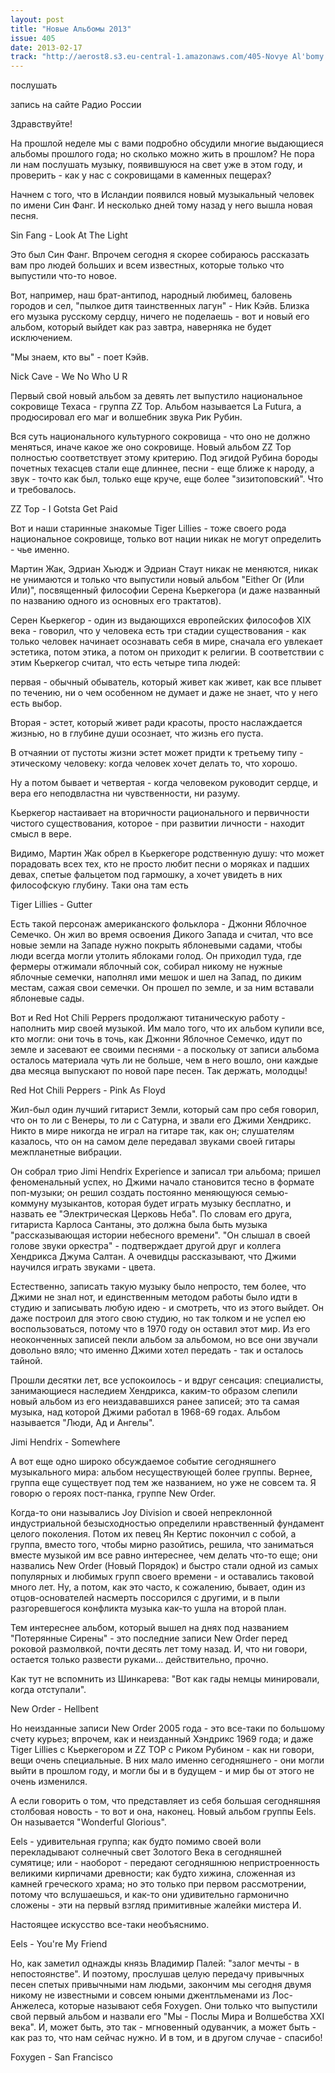 ```yaml
---
layout: post
title: "Новые Альбомы 2013"
issue: 405
date: 2013-02-17
track: "http://aerost8.s3.eu-central-1.amazonaws.com/405-Novye Al'bomy 2013.mp3"
---
```


послушать

запись на сайте Радио России

Здравствуйте!

На прошлой неделе мы с вами подробно обсудили многие выдающиеся альбомы прошлого года; но сколько можно жить в прошлом? Не пора ли нам послушать музыку, появившуюся на свет уже в этом году, и проверить - как у нас с сокровищами в каменных пещерах?

Начнем с того, что в Исландии появился новый музыкальный человек по имени Син Фанг. И несколько дней тому назад у него вышла новая песня.

Sin Fang - Look At The Light

Это был Син Фанг. Впрочем сегодня я скорее собираюсь рассказать вам про людей больших и всем известных, которые только что выпустили что-то новое.

Вот, например, наш брат-антипод, народный любимец, баловень городов и сел, "пылкое дитя таинственных лагун" - Ник Кэйв. Близка его музыка русскому сердцу, ничего не поделаешь - вот и новый его альбом, который выйдет как раз завтра, наверняка не будет исключением.

"Мы знаем, кто вы" - поет Кэйв.

Nick Cave - We No Who U R

Первый свой новый альбом за девять лет выпустило национальное сокровище Техаса - группа ZZ Top. Альбом называется La Futura, а продюсировал его маг и волшебник звука Рик Рубин.

Вся суть национального культурного сокровища - что оно не должно меняться, иначе какое же оно сокровище. Новый альбом ZZ Top полностью соответствует этому критерию. Под эгидой Рубина бороды почетных техасцев стали еще длиннее, песни - еще ближе к народу, а звук - точто как был, только еще круче, еще более "зизитоповский". Что и требовалось.

ZZ Top - I Gotsta Get Paid

Вот и наши старинные знакомые Tiger Lillies - тоже своего рода национальное сокровище, только вот нации никак не могут определить - чье именно.

Мартин Жак, Эдриан Хьюдж и Эдриан Стаут никак не меняются, никак не унимаются и только что выпустили новый альбом "Either Or (Или Или)", посвященный философии Серена Кьеркегора (и даже названный по названию одного из основных его трактатов).

Серен Кьеркегор - один из выдающихся европейских философов XIX века - говорил, что у человека есть три стадии существования - как только человек начинает осознавать себя в мире, сначала его увлекает эстетика, потом этика, а потом он приходит к религии. В соответствии с этим Кьеркегор считал, что есть четыре типа людей:

первая - обычный обыватель, который живет как живет, как все плывет по течению, ни о чем особенном не думает и даже не знает, что у него есть выбор.

Вторая - эстет, который живет ради красоты, просто наслаждается жизнью, но в глубине души осознает, что жизнь его пуста.

В отчаянии от пустоты жизни эстет может придти к третьему типу - этическому человеку: когда человек хочет делать то, что хорошо.

Ну а потом бывает и четвертая - когда человеком руководит сердце, и вера его неподвластна ни чувственности, ни разуму.

Кьеркегор настаивает на вторичности рационального и первичности чистого существования, которое - при развитии личности - находит смысл в вере.

Видимо, Мартин Жак обрел в Кьеркегоре родственную душу: что может порадовать всех тех, кто не просто любит песни о моряках и падших девах, спетые фальцетом под гармошку, а хочет увидеть в них философскую глубину. Таки она там есть

Tiger Lillies - Gutter

Есть такой персонаж американского фольклора - Джонни Яблочное Семечко. Он жил во время освоения Дикого Запада и считал, что все новые земли на Западе нужно покрыть яблоневыми садами, чтобы люди всегда могли утолить яблоками голод. Он приходил туда, где фермеры отжимали яблочный сок, собирал никому не нужные яблочные семечки, наполнял ими мешок и шел на Запад, по диким местам, сажая свои семечки. Он прошел по земле, и за ним вставали яблоневые сады.

Вот и Red Hot Chili Peppers продолжают титаническую работу - наполнить мир своей музыкой. Им мало того, что их альбом купили все, кто могли: они точь в точь, как Джонни Яблочное Семечко, идут по земле и засевают ее своими песнями - а поскольку от записи альбома осталось материала чуть ли не больше, чем в него вошло, они каждые два месяца выпускают по новой паре песен. Так держать, молодцы!

Red Hot Chili Peppers - Pink As Floyd

Жил-был один лучший гитарист Земли, который сам про себя говорил, что он то ли с Венеры, то ли с Сатурна, и звали его Джими Хендрикс. Никто в мире никогда не играл на гитаре так, как он; слушателям казалось, что он на самом деле передавал звуками своей гитары межпланетные вибрации.

Он собрал трио Jimi Hendrix Experience и записал три альбома; пришел феноменальный успех, но Джими начало становится тесно в формате поп-музыки; он решил создать постоянно меняющуюся семью-коммуну музыкантов, которая будет играть музыку бесплатно, и назвать ее "Электрическая Церковь Неба". По словам его друга, гитариста Карлоса Сантаны, это должна была быть музыка "рассказывающая истории небесного времени". "Он слышал в своей голове звуки оркестра" - подтверждает другой друг и коллега Хендрикса Джума Салтан. А очевидцы рассказывают, что Джими научился играть звуками - цвета.

Естественно, записать такую музыку было непросто, тем более, что Джими не знал нот, и единственным методом работы было идти в студию и записывать любую идею - и смотреть, что из этого выйдет. Он даже построил для этого свою студию, но так толком и не успел ею воспользоваться, потому что в 1970 году он оставил этот мир. Из его неоконченных записей пекли альбом за альбомом, но все они звучали довольно вяло; что именно Джими хотел передать - так и осталось тайной.

Прошли десятки лет, все успокоилось - и вдруг сенсация: специалисты, занимающиеся наследием Хендрикса, каким-то образом слепили новый альбом из его неиздававшихся ранее записей; это та самая музыка, над которой Джими работал в 1968-69 годах. Альбом называется "Люди, Ад и Ангелы".

Jimi Hendrix - Somewhere

А вот еще одно широко обсуждаемое событие сегодняшнего музыкального мира: альбом несуществующей более группы. Вернее, группа еще существует под тем же названием, но уже не совсем та. Я говорю о героях пост-панка, группе New Order.

Когда-то они назывались Joy Division и своей непреклонной индустриальной безысходностью определили нравственный фундамент целого поколения. Потом их певец Ян Кертис покончил с собой, а группа, вместо того, чтобы мирно разойтись, решила, что заниматься вместе музыкой им все равно интереснее, чем делать что-то еще; они назвались New Order (Новый Порядок) и быстро стали одной из самых популярных и любимых групп своего времени - и оставались таковой много лет. Ну, а потом, как это часто, к сожалению, бывает, один из отцов-основателей насмерть поссорился с другими, и в пыли разгоревшегося конфликта музыка как-то ушла на второй план.

Тем интереснее альбом, который вышел на днях под названием "Потерянные Сирены" - это последние записи New Order перед роковой размолвкой, почти десять лет тому назад. И, что ни говори, остается только развести руками... действительно, прочно.

Как тут не вспомнить из Шинкарева: "Вот как гады немцы минировали, когда отступали".

New Order - Hellbent

Но неизданные записи New Order 2005 года - это все-таки по большому счету курьез; впрочем, как и неизданный Хэндрикс 1969 года; и даже Tiger Lillies с Кьеркегором и ZZ TOP с Риком Рубином - как ни говори, вещи очень специальные. В них мало именно сегодняшнего - они могли выйти в прошлом году, и могли бы и в будущем - и мир бы от этого не очень изменился.

А если говорить о том, что представляет из себя большая сегодняшняя столбовая новость - то вот и она, наконец. Новый альбом группы Eels. Он называется "Wonderful Glorious".

Eels - удивительная группа; как будто помимо своей воли перекладывают солнечный свет Золотого Века в сегодняшней сумятице; или - наоборот - передают сегодняшнюю непристроенность великими кирпичами древности; как будто хижина, сложенная из камней греческого храма; но это только при первом рассмотрении, потому что вслушаешься, и как-то они удивительно гармонично сложены - эти на первый взгляд примитивные жалейки мистера И.

Настоящее искусство все-таки необъяснимо.

Eels - You're My Friend

Но, как заметил однажды князь Владимир Палей: "залог мечты - в непостоянстве". И поэтому, прослушав целую передачу привычных песен спетых привычными нам людьми, закончим мы сегодня двумя никому не известными и совсем юными джентльменами из Лос-Анжелеса, которые называют себя Foxygen. Они только что выпустили свой первый альбом и назвали его "Мы - Послы Мира и Волшебства XXI века". И, может быть, это так - мгновенный одуванчик, а может быть - как раз то, что нам сейчас нужно. И в том, и в другом случае - спасибо!

Foxygen - San Francisco
